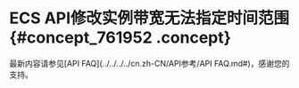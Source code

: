 # ECS API修改实例带宽无法指定时间范围 {#concept_761952 .concept}

最新内容请参见[API FAQ](../../../../cn.zh-CN/API参考/API FAQ.md#)，感谢您的支持。


